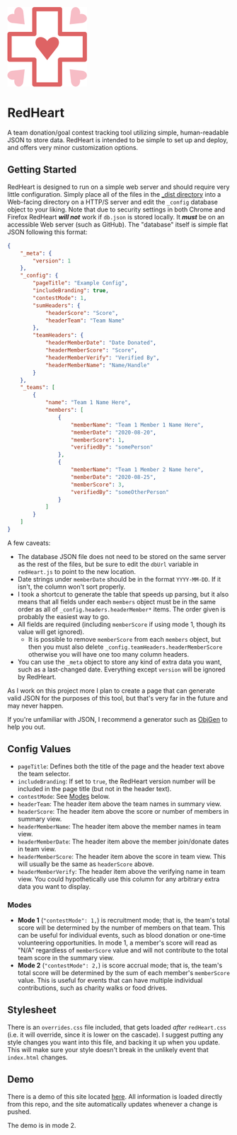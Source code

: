 ![RedHeart Logo](/_img/rhLogo.svg)
# RedHeart
A team donation/goal contest tracking tool utilizing simple, human-readable JSON to store data. RedHeart is intended to be simple to set up and deploy, and offers very minor customization options.

## Getting Started
RedHeart is designed to run on a simple web server and should require very little configuration. Simply place all of the files in the [\_dist directory](/RedHeart_dist) into a Web-facing directory on a HTTP/S server and edit the `_config` database object to your liking. Note that due to security settings in both Chrome and Firefox RedHeart ***will not*** work if `db.json` is stored locally. It ***must*** be on an accessible Web server (such as GitHub). The "database" itself is simple flat JSON following this format:

``` json
{
	"_meta": {
		"version": 1
	},
	"_config": {
		"pageTitle": "Example Config",
		"includeBranding": true,
		"contestMode": 1,
		"sumHeaders": {
			"headerScore": "Score",
			"headerTeam": "Team Name"
		},
		"teamHeaders": {
			"headerMemberDate": "Date Donated",
			"headerMemberScore": "Score",
			"headerMemberVerify": "Verified By",
			"headerMemberName": "Name/Handle"
		}
	},
	"_teams": [
		{
			"name": "Team 1 Name Here",
			"members": [
				{
					"memberName": "Team 1 Member 1 Name Here",
					"memberDate": "2020-08-20",
					"memberScore": 1,
					"verifiedBy": "somePerson"
				},
				{
					"memberName": "Team 1 Member 2 Name here",
					"memberDate": "2020-08-25",
					"memberScore": 3,
					"verifiedBy": "someOtherPerson"
				}
			]
		}
	]
}
```
A few caveats:
* The database JSON file does not need to be stored on the same server as the rest of the files, but be sure to edit the `dbUrl` variable in `redHeart.js` to point to the new location.
* Date strings under `memberDate` should be in the format `YYYY-MM-DD`. If it isn't, the column won't sort properly.
* I took a shortcut to generate the table that speeds up parsing, but it also means that all fields under each `members` object must be in the same order as all of `_config.headers.headerMember*` items. The order given is probably the easiest way to go.
* All fields are required (including `memberScore` if using mode 1, though its value will get ignored).
  * It is possible to remove `memberScore` from each `members` object, but then you must also delete `_config.teamHeaders.headerMemberScore` otherwise you will have one too many column headers.
* You can use the `_meta` object to store any kind of extra data you want, such as a last-changed date. Everything except `version` will be ignored by RedHeart.

As I work on this project more I plan to create a page that can generate valid JSON for the purposes of this tool, but that's very far in the future and may never happen.

If you're unfamiliar with JSON, I recommend a generator such as [ObjGen](https://beta5.objgen.com/json/) to help you out.

## Config Values
* `pageTitle`: Defines both the title of the page and the header text above the team selector.
* `includeBranding`: If set to `true`, the RedHeart version number will be included in the page title (but not in the header text).
* `contestMode`: See [Modes](#modes) below.
* `headerTeam`: The header item above the team names in summary view.
* `headerScore`: The header item above the score or number of members in summary view.
* `headerMemberName`: The header item above the member names in team view.
* `headerMemberDate`: The header item above the member join/donate dates in team view.
* `headerMemberScore`: The header item above the score in team view. This will usually be the same as `headerScore` above.
* `headerMemberVerify`: The header item above the verifying name in team view. You could hypothetically use this column for any arbitrary extra data you want to display.

### Modes
* **Mode 1** (`"contestMode": 1,`) is recruitment mode; that is, the team's total score will be determined by the number of members on that team. This can be useful for individual events, such as blood donation or one-time volunteering opportunities. In mode 1, a member's score will read as "N/A" regardless of `memberScore` value and will not contribute to the total team score in the summary view.
* **Mode 2** (`"contestMode": 2,`) is score accrual mode; that is, the team's total score will be determined by the sum of each member's `memberScore` value. This is useful for events that can have multiple individual contributions, such as charity walks or food drives.

## Stylesheet
There is an `overrides.css` file included, that gets loaded *after* `redHeart.css` (i.e. it will override, since it is lower on the cascade). I suggest putting any style changes you want into this file, and backing it up when you update. This will make sure your style doesn't break in the unlikely event that `index.html` changes.

## Demo
There is a demo of this site located [here](https://emberheartshine.github.io/RedHeart/RedHeart_dist/). All information is loaded directly from this repo, and the site automatically updates whenever a change is pushed.

The demo is in mode 2.
